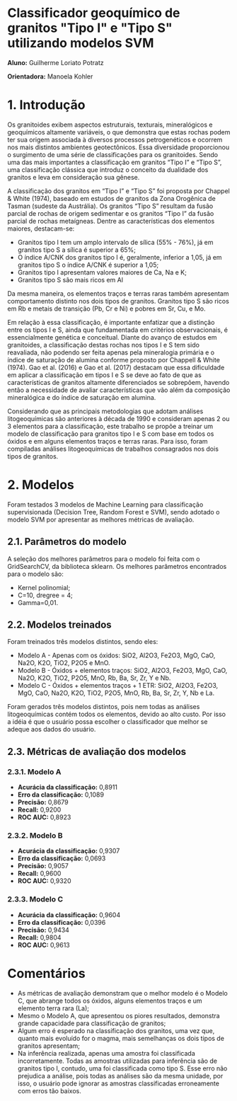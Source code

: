﻿# Classificador geoquímico de granitos "Tipo I" e "Tipo S" utilizando modelos SVM

**Aluno:** Guilherme Loriato Potratz

**Orientadora:** Manoela Kohler


# 1. Introdução

Os granitoides exibem aspectos estruturais, texturais, mineralógicos e geoquímicos altamente variáveis, o que demonstra que estas rochas podem ter sua origem associada à diversos processos petrogenéticos e ocorrem nos mais distintos ambientes geotectônicos. Essa diversidade proporcionou o surgimento de uma série de classificações para os granitoides. Sendo uma das mais importantes a classificação em granitos “Tipo I” e “Tipo S”, uma classificação clássica que introduz o conceito da dualidade dos granitos e leva em consideração sua gênese.

A classificação dos granitos em “Tipo I” e “Tipo S” foi proposta por Chappel & White (1974), baseado em estudos de granitos da Zona Orogênica de Tasman (sudeste da Austrália). Os granitos “Tipo S” resultam da fusão parcial de rochas de origem sedimentar e os granitos “Tipo I” da fusão parcial de rochas metaígneas.
Dentre as características dos elementos maiores, destacam-se:

 - Granitos tipo I tem um amplo intervalo de sílica (55% - 76%), já em granitos tipo S a sílica é superior a 65%;
 - O índice A/CNK dos granitos tipo I é, geralmente, inferior a 1,05, já em granitos tipo S o índice A/CNK é superior a 1,05;
 - Granitos tipo I apresentam valores maiores de Ca, Na e K;
 - Granitos tipo S são mais ricos em Al
 
Da mesma maneira, os elementos traços e terras raras também apresentam comportamento distinto nos dois tipos de granitos. Granitos tipo S são ricos em Rb e metais de transição (Pb, Cr e Ni) e pobres em Sr, Cu, e Mo.

Em relação à essa classificação, é importante enfatizar que a distinção entre os tipos I e S, ainda que fundamentada em critérios observacionais, é essencialmente genética e conceitual. Diante do avanço de estudos em granitoides, a classificação destas rochas nos tipos I e S tem sido reavaliada, não podendo ser feita apenas pela mineralogia primária e o índice de saturação de alumina conforme proposto por Chappell & White (1974). Gao et al. (2016) e Gao et al. (2017) destacam que essa dificuldade em aplicar a classificação em tipos I e S se deve ao fato de que as características de granitos altamente diferenciados se sobrepõem, havendo então a necessidade de avaliar características que vão além da composição mineralógica e do índice de saturação em alumina.

Considerando que as principais metodologias que adotam análises litogeoquímicas são anteriores à década de 1990 e consideram apenas 2 ou 3 elementos para a classificação, este trabalho se propõe a treinar um modelo de classificação para granitos tipo I e S com base em todos os óxidos e em alguns elementos traços e terras raras. Para isso, foram compiladas análises litogeoquímicas de trabalhos consagrados nos dois tipos de granitos.


# 2. Modelos

Foram testados 3 modelos de Machine Learning para classificação supervisionada (Decision Tree, Random Forest e SVM), sendo adotado o modelo SVM por apresentar as melhores métricas de avaliação.

## 2.1. Parâmetros do modelo

A seleção dos melhores parâmetros para o modelo foi feita com o GridSearchCV, da biblioteca sklearn. Os melhores parâmetros encontrados para o modelo são:

 - Kernel polinomial;
 - C=10, dregree = 4;
 - Gamma=0,01.

## 2.2. Modelos treinados

Foram treinados três modelos distintos, sendo eles:

 - Modelo A - Apenas com os óxidos: SiO2, Al2O3, Fe2O3, MgO, CaO, Na2O, K2O, TiO2, P2O5 e MnO.
 - Modelo B - Óxidos + elementos traços: SiO2, Al2O3, Fe2O3, MgO, CaO, Na2O, K2O, TiO2, P2O5, MnO, Rb, Ba, Sr, Zr, Y e Nb.
 - Modelo C - Óxidos + elementos traços + 1 ETR: SiO2, Al2O3, Fe2O3, MgO, CaO, Na2O, K2O, TiO2, P2O5, MnO, Rb, Ba, Sr, Zr, Y, Nb e La.

Foram gerados três modelos distintos, pois nem todas as análises litogeoquímicas contém todos os elementos, devido ao alto custo. Por isso a idéia é que o usuário possa escolher o classificador que melhor se adeque aos dados do usuário.

## 2.3. Métricas de avaliação dos modelos 

### 2.3.1. Modelo A

 - **Acurácia da classificação:** 0,8911
 - **Erro da classificação:** 0,1089
 - **Precisão:** 0,8679
 - **Recall:** 0,9200
 - **ROC AUC:** 0,8923
 
### 2.3.2. Modelo B

 - **Acurácia da classificação:** 0,9307
 - **Erro da classificação:** 0,0693
 - **Precisão:** 0,9057
 - **Recall:** 0,9600
 - **ROC AUC:** 0,9320
 
### 2.3.3. Modelo C

 - **Acurácia da classificação:** 0,9604
 - **Erro da classificação:** 0,0396
 - **Precisão:** 0,9434
 - **Recall:** 0,9804
 - **ROC AUC:** 0,9613


# Comentários

 - As métricas de avaliação demonstram que o melhor modelo é o Modelo C, que abrange todos os óxidos, alguns elementos traços e um elemento terra rara (La);
 - Mesmo o Modelo A, que apresentou os piores resultados, demonstra grande capacidade para classificação de granitos;
 - Algum erro é esperado na classificação dos granitos, uma vez que, quanto mais evoluído for o magma, mais semelhanças os dois tipos de granitos apresentam;
 - Na inferência realizada, apenas uma amostra foi classificada incorretamente. Todas as amostras utilizadas para inferência são de granitos tipo I, contudo, uma foi classificada como tipo S. Esse erro não prejudica a análise, pois todas as análises são da mesma unidade, por isso, o usuário pode ignorar as amostras classificadas erroneamente com erros tão baixos.
